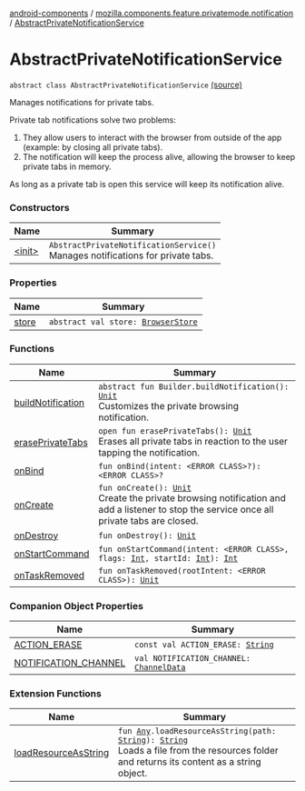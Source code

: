 [android-components](../../index.md) / [mozilla.components.feature.privatemode.notification](../index.md) / [AbstractPrivateNotificationService](./index.md)

# AbstractPrivateNotificationService

`abstract class AbstractPrivateNotificationService` [(source)](https://github.com/mozilla-mobile/android-components/blob/master/components/feature/privatemode/src/main/java/mozilla/components/feature/privatemode/notification/AbstractPrivateNotificationService.kt#L44)

Manages notifications for private tabs.

Private tab notifications solve two problems:

1. They allow users to interact with the browser from outside of the app
    (example: by closing all private tabs).
2. The notification will keep the process alive, allowing the browser to
    keep private tabs in memory.

As long as a private tab is open this service will keep its notification alive.

### Constructors

| Name | Summary |
|---|---|
| [&lt;init&gt;](-init-.md) | `AbstractPrivateNotificationService()`<br>Manages notifications for private tabs. |

### Properties

| Name | Summary |
|---|---|
| [store](store.md) | `abstract val store: `[`BrowserStore`](../../mozilla.components.browser.state.store/-browser-store/index.md) |

### Functions

| Name | Summary |
|---|---|
| [buildNotification](build-notification.md) | `abstract fun Builder.buildNotification(): `[`Unit`](https://kotlinlang.org/api/latest/jvm/stdlib/kotlin/-unit/index.html)<br>Customizes the private browsing notification. |
| [erasePrivateTabs](erase-private-tabs.md) | `open fun erasePrivateTabs(): `[`Unit`](https://kotlinlang.org/api/latest/jvm/stdlib/kotlin/-unit/index.html)<br>Erases all private tabs in reaction to the user tapping the notification. |
| [onBind](on-bind.md) | `fun onBind(intent: <ERROR CLASS>?): <ERROR CLASS>?` |
| [onCreate](on-create.md) | `fun onCreate(): `[`Unit`](https://kotlinlang.org/api/latest/jvm/stdlib/kotlin/-unit/index.html)<br>Create the private browsing notification and add a listener to stop the service once all private tabs are closed. |
| [onDestroy](on-destroy.md) | `fun onDestroy(): `[`Unit`](https://kotlinlang.org/api/latest/jvm/stdlib/kotlin/-unit/index.html) |
| [onStartCommand](on-start-command.md) | `fun onStartCommand(intent: <ERROR CLASS>, flags: `[`Int`](https://kotlinlang.org/api/latest/jvm/stdlib/kotlin/-int/index.html)`, startId: `[`Int`](https://kotlinlang.org/api/latest/jvm/stdlib/kotlin/-int/index.html)`): `[`Int`](https://kotlinlang.org/api/latest/jvm/stdlib/kotlin/-int/index.html) |
| [onTaskRemoved](on-task-removed.md) | `fun onTaskRemoved(rootIntent: <ERROR CLASS>): `[`Unit`](https://kotlinlang.org/api/latest/jvm/stdlib/kotlin/-unit/index.html) |

### Companion Object Properties

| Name | Summary |
|---|---|
| [ACTION_ERASE](-a-c-t-i-o-n_-e-r-a-s-e.md) | `const val ACTION_ERASE: `[`String`](https://kotlinlang.org/api/latest/jvm/stdlib/kotlin/-string/index.html) |
| [NOTIFICATION_CHANNEL](-n-o-t-i-f-i-c-a-t-i-o-n_-c-h-a-n-n-e-l.md) | `val NOTIFICATION_CHANNEL: `[`ChannelData`](../../mozilla.components.support.ktx.android.notification/-channel-data/index.md) |

### Extension Functions

| Name | Summary |
|---|---|
| [loadResourceAsString](../../mozilla.components.support.test.file/kotlin.-any/load-resource-as-string.md) | `fun `[`Any`](https://kotlinlang.org/api/latest/jvm/stdlib/kotlin/-any/index.html)`.loadResourceAsString(path: `[`String`](https://kotlinlang.org/api/latest/jvm/stdlib/kotlin/-string/index.html)`): `[`String`](https://kotlinlang.org/api/latest/jvm/stdlib/kotlin/-string/index.html)<br>Loads a file from the resources folder and returns its content as a string object. |
